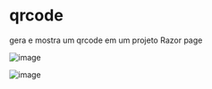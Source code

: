 # qrcode
gera e mostra um qrcode em um projeto Razor page

![image](https://github.com/zukohe4rt/qrcode/assets/82590653/832353d3-9c75-4eeb-a572-87d7fc4a3a66)

![image](https://github.com/zukohe4rt/qrcode/assets/82590653/926347e7-6e24-4c05-a4bb-640abcbb1d1c)

